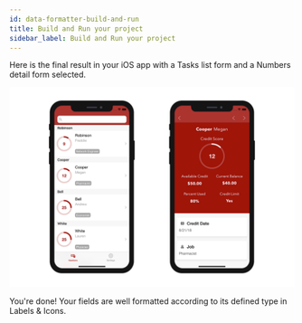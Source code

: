 ```yaml
---
id: data-formatter-build-and-run
title: Build and Run your project
sidebar_label: Build and Run your project
---
```

Here is the final result in your iOS app with a Tasks list form and a Numbers detail form selected.

![Result data formatter iphone](assets/data-formatter/result-data-formatter-iphone.png)

You're done! Your fields are well formatted according to its defined type in Labels & Icons.